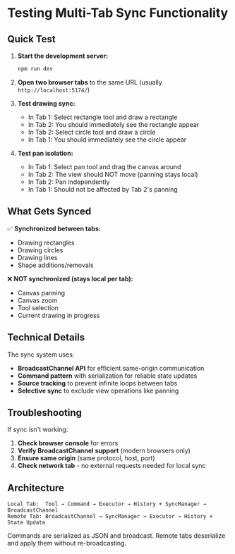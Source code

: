 # Testing Multi-Tab Sync Functionality

## Quick Test

1. **Start the development server:**
   ```bash
   npm run dev
   ```

2. **Open two browser tabs** to the same URL (usually `http://localhost:5174/`)

3. **Test drawing sync:**
   - In Tab 1: Select rectangle tool and draw a rectangle
   - In Tab 2: You should immediately see the rectangle appear
   - In Tab 2: Select circle tool and draw a circle  
   - In Tab 1: You should immediately see the circle appear

4. **Test pan isolation:**
   - In Tab 1: Select pan tool and drag the canvas around
   - In Tab 2: The view should NOT move (panning stays local)
   - In Tab 2: Pan independently
   - In Tab 1: Should not be affected by Tab 2's panning

## What Gets Synced

✅ **Synchronized between tabs:**
- Drawing rectangles
- Drawing circles  
- Drawing lines
- Shape additions/removals

❌ **NOT synchronized (stays local per tab):**
- Canvas panning
- Canvas zoom
- Tool selection
- Current drawing in progress

## Technical Details

The sync system uses:
- **BroadcastChannel API** for efficient same-origin communication
- **Command pattern** with serialization for reliable state updates
- **Source tracking** to prevent infinite loops between tabs
- **Selective sync** to exclude view operations like panning

## Troubleshooting

If sync isn't working:

1. **Check browser console** for errors
2. **Verify BroadcastChannel support** (modern browsers only)
3. **Ensure same origin** (same protocol, host, port)
4. **Check network tab** - no external requests needed for local sync

## Architecture

```
Local Tab:  Tool → Command → Executor → History + SyncManager → BroadcastChannel
Remote Tab: BroadcastChannel → SyncManager → Executor → History + State Update
```

Commands are serialized as JSON and broadcast. Remote tabs deserialize and apply them without re-broadcasting.
